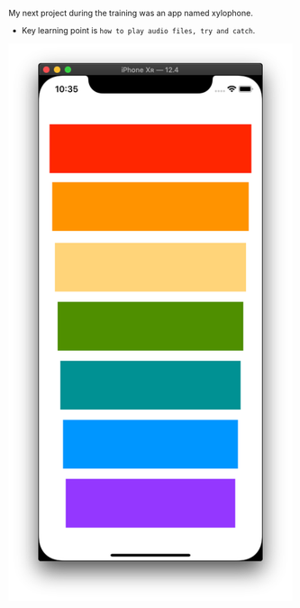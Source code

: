 My next project during the training was an app named xylophone.

- Key learning point is `how to play audio files, try and catch`.

![xylophone](img/xylophone.png)
